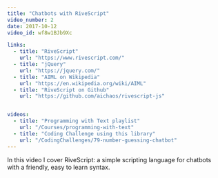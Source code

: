 ```yaml
---
title: "Chatbots with RiveScript"
video_number: 2
date: 2017-10-12
video_id: wf8w1BJb9Xc

links: 
  - title: "RiveScript"
    url: "https://www.rivescript.com/"
  - title: "jQuery"
    url: "https://jquery.com/"
  - title: "AIML on Wikipedia"
    url: "https://en.wikipedia.org/wiki/AIML"
  - title: "RiveScript on Github"
    url: "https://github.com/aichaos/rivescript-js"


videos:
  - title: "Programming with Text playlist"
    url: "/Courses/programming-with-text"
  - title: "Coding Challenge using this library"
    url: "/CodingChallenges/79-number-guessing-chatbot"
---
```


In this video I cover RiveScript: a simple scripting language for chatbots with a friendly, easy to learn syntax.
